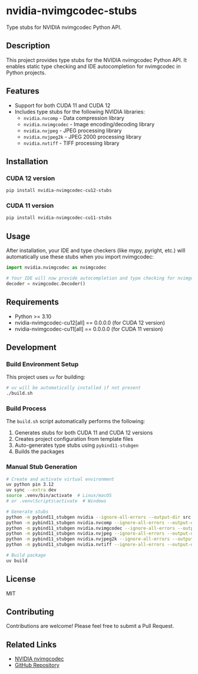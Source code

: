 # nvidia-nvimgcodec-stubs

Type stubs for NVIDIA nvimgcodec Python API.

## Description

This project provides type stubs for the NVIDIA nvimgcodec Python API. It enables static type checking and IDE autocompletion for nvimgcodec in Python projects.

## Features

- Support for both CUDA 11 and CUDA 12
- Includes type stubs for the following NVIDIA libraries:
  - `nvidia.nvcomp` - Data compression library
  - `nvidia.nvimgcodec` - Image encoding/decoding library
  - `nvidia.nvjpeg` - JPEG processing library
  - `nvidia.nvjpeg2k` - JPEG 2000 processing library
  - `nvidia.nvtiff` - TIFF processing library

## Installation

### CUDA 12 version
```bash
pip install nvidia-nvimgcodec-cu12-stubs
```

### CUDA 11 version
```bash
pip install nvidia-nvimgcodec-cu11-stubs
```

## Usage

After installation, your IDE and type checkers (like mypy, pyright, etc.) will automatically use these stubs when you import nvimgcodec:

```python
import nvidia.nvimgcodec as nvimgcodec

# Your IDE will now provide autocompletion and type checking for nvimgcodec
decoder = nvimgcodec.Decoder()
```

## Requirements

- Python >= 3.10
- nvidia-nvimgcodec-cu12[all] == 0.0.0.0 (for CUDA 12 version)
- nvidia-nvimgcodec-cu11[all] == 0.0.0.0 (for CUDA 11 version)

## Development

### Build Environment Setup

This project uses `uv` for building:

```bash
# uv will be automatically installed if not present
./build.sh
```

### Build Process

The `build.sh` script automatically performs the following:

1. Generates stubs for both CUDA 11 and CUDA 12 versions
2. Creates project configuration from template files
3. Auto-generates type stubs using `pybind11-stubgen`
4. Builds the packages

### Manual Stub Generation

```bash
# Create and activate virtual environment
uv python pin 3.12
uv sync --extra dev
source .venv/bin/activate  # Linux/macOS
# or .venv\Scripts\activate  # Windows

# Generate stubs
python -m pybind11_stubgen nvidia --ignore-all-errors --output-dir src
python -m pybind11_stubgen nvidia.nvcomp --ignore-all-errors --output-dir src
python -m pybind11_stubgen nvidia.nvimgcodec --ignore-all-errors --output-dir src
python -m pybind11_stubgen nvidia.nvjpeg --ignore-all-errors --output-dir src
python -m pybind11_stubgen nvidia.nvjpeg2k --ignore-all-errors --output-dir src
python -m pybind11_stubgen nvidia.nvtiff --ignore-all-errors --output-dir src

# Build package
uv build
```

## License

MIT

## Contributing

Contributions are welcome! Please feel free to submit a Pull Request.

## Related Links

- [NVIDIA nvimgcodec](https://github.com/NVIDIA/nvImageCodec)
- [GitHub Repository](https://github.com/sync-dev-org/nvidia-nvimgcodec-stubs)